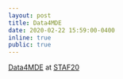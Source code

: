 ```yaml
---
layout: post
title: Data4MDE
date: 2020-02-22 15:59:00-0400
inline: true
public: true
---
```


<a href="https://md2manoppello.github.io/Data4MDE">Data4MDE</a> at <a href= "https://staf2020.hvl.no/">STAF20</a>